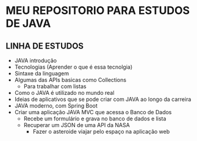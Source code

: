 # MEU REPOSITORIO PARA ESTUDOS DE JAVA

## LINHA DE ESTUDOS

- JAVA introdução
- Tecnologias (Aprender o que é essa tecnolgia)
- Sintaxe da linguagem
- Algumas das APIs basicas como Collections
  - Para trabalhar com listas
- Como o JAVA é utilizado no mundo real
- Ideias de aplicativos que se pode criar com JAVA ao longo da carreira
- JAVA moderno, com Spring Boot
- Criar uma aplicação JAVA MVC que acessa o Banco de Dados
  - Recebe um formulário e grava no banco de dados e lista
  - Recuperar um JSON de uma API da NASA
    - Fazer o asteroide viajar pelo espaço na aplicação web